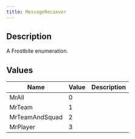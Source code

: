 ```yaml
---
title: MessageReciever
---
```

## Description

A Frostbite enumeration.

## Values

| Name           | Value | Description |
| -------------- | ----- | ----------- |
| MrAll          | 0     |             |
| MrTeam         | 1     |             |
| MrTeamAndSquad | 2     |             |
| MrPlayer       | 3     |             |
